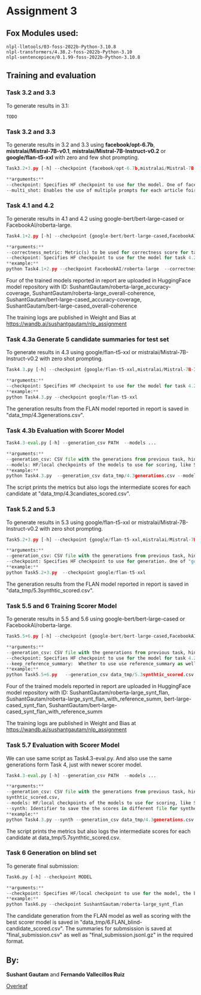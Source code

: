 # Assignment 3
## Fox Modules used:
```
nlpl-llmtools/03-foss-2022b-Python-3.10.8
nlpl-transformers/4.38.2-foss-2022b-Python-3.10
nlpl-sentencepiece/0.1.99-foss-2022b-Python-3.10.8
```

## Training and evaluation
### Task 3.2 and 3.3
To generate results in 3.1:
```
TODO
```

### Task 3.2 and 3.3
To generate results in 3.2 and 3.3 using **facebook/opt-6.7b**,  **mistralai/Mistral-7B-v0.1**, **mistralai/Mistral-7B-Instruct-v0.2** or **google/flan-t5-xxl** with zero and few shot prompting.

```python
Task3.2+3.py [-h] --checkpoint {facebook/opt-6.7b,mistralai/Mistral-7B-v0.1, mistralai/Mistral-7B-Instruct-v0.2,google/flan-t5-xxl} [--multi_shot]

**arguments:**
--checkpoint: Specifies HF checkpoint to use for the model. One of facebook/opt-6.7b or mistralai/Mistral-7B-v0.1.
--multi_shot: Enables the use of multiple prompts for each article foir task 3.2.2. This option does not require a value. Dont include for zero shot prompting for 3.2.1. Doesn't apply when using mistralai/Mistral-7B-Instruct-v0.2 and google/flan-t5-xxl which only is implemneted for zero-shot for 3.3.
```

### Task 4.1 and 4.2
To generate results in 4.1 and 4.2 using google-bert/bert-large-cased or FacebookAI/roberta-large.

```python
Task4.1+2.py [-h] --checkpoint {google-bert/bert-large-cased,FacebookAI/roberta-large} --correctness_metric {overall,coherence,accuracy,coverage}

**arguments:**
--correctness_metric: Metric(s) to be used for correctness score for task 4.1. Separated by space. 
--checkpoint: Specifies HF checkpoint to use for the model for task 4.2. One of google-bert/bert-large-cased or FacebookAI/roberta-large.
**example:**
python Task4.1+2.py --checkpoint FacebookAI/roberta-large  --correctness_metric accuracy coherence
```
Four of the trained models reported in report are uploaded in HuggingFace model repository with ID: SushantGautam/roberta-large_accuracy-coverage, SushantGautam/roberta-large_overall-coherence, SushantGautam/bert-large-cased_accuracy-coverage, SushantGautam/bert-large-cased_overall-coherence

 The training logs are published in Weight and Bias at https://wandb.ai/sushantgautam/nlp_assignment

### Task 4.3a Generate 5 candidate summaries for test set 
To generate results in 4.3 using google/flan-t5-xxl or mistralai/Mistral-7B-Instruct-v0.2 with zero shot prompting.

```python
Task4.3.py [-h] --checkpoint {google/flan-t5-xxl,mistralai/Mistral-7B-Instruct-v0.2} --correctness_metric {overall,coherence,accuracy,coverage}

**arguments:**
--checkpoint: Specifies HF checkpoint to use for the model for task 4.2. One of "google/flan-t5-xxl", "mistralai/Mistral-7B-Instruct-v0.2"
**example:**
python Task4.3.py --checkpoint google/flan-t5-xxl
```
The generation results from the FLAN model reported in report is saved in "data_tmp/4.3generations.csv".

### Task 4.3b Evaluation with Scorer Model

```python
Task4.3-eval.py [-h] --generation_csv PATH  --models ...

**arguments:**
--generation_csv: CSV file with the generations from previous task, hint: saved in data_tmp/4.3generations.csv, 
--models: HF/local checkpoints of the models to use for scoring, like SushantGautam/roberta-large_accuracy-coverage, Separate with space
**example:**
python Task4.3.py  --generation_csv data_tmp/4.3generations.csv --models SushantGautam/roberta-large_accuracy-coverage SushantGautam/roberta-large_overall-coherence SushantGautam/bert-large-cased_accuracy-coverage SushantGautam/bert-large-cased_overall-coherence
```
The script prints the metrics but also logs the intermediate scores for each candidate at "data_tmp/4.3candiates_scored.csv". 


### Task 5.2 and 5.3
To generate results in 5.3 using google/flan-t5-xxl or mistralai/Mistral-7B-Instruct-v0.2 with zero shot prompting.

```python
Task5.2+3.py [-h] --checkpoint {google/flan-t5-xxl,mistralai/Mistral-7B-Instruct-v0.2} --correctness_metric {overall,coherence,accuracy,coverage}

**arguments:**
--generation_csv: CSV file with the generations from previous task, hint: saved in data_tmp/4.3generations.csv, 
--checkpoint: Specifies HF checkpoint to use for generation. One of "google/flan-t5-xxl", "mistralai/Mistral-7B-Instruct-v0.2"
**example:**
python Task5.2+3.py  --checkpoint google/flan-t5-xxl
```
The generation results from the FLAN model reported in report is saved in "data_tmp/5.3synthtic_scored.csv".

### Task 5.5 and 6 Training Scorer Model
To generate results in 5.5 and 5.6 using google-bert/bert-large-cased or FacebookAI/roberta-large.


```python
Task5.5+6.py [-h] --checkpoint {google-bert/bert-large-cased,FacebookAI/roberta-large}  --generation_csv PATH  [--keep_reference_summary]

**arguments:**
--generation_csv: CSV file with the generations from previous task, hint: saved in data_tmp/5.3synthtic_scored.csv, 
--checkpoint: Specifies HF checkpoint to use for the model for task 4.2. One of google-bert/bert-large-cased or FacebookAI/roberta-large.
--keep_reference_summary:  Whether to use use reference_summary as well.
**example:**
python Task5.5+6.py   --generation_csv data_tmp/5.3synthtic_scored.csv --checkpoint FacebookAI/roberta-large --keep_reference_summary
```
Four of the trained models reported in report are uploaded in HuggingFace model repository with ID: SushantGautam/roberta-large_synt_flan, 
SushantGautam/roberta-large_synt_flan_with_reference_summ, bert-large-cased_synt_flan, SushantGautam/bert-large-cased_synt_flan_with_reference_summ

 The training logs are published in Weight and Bias at https://wandb.ai/sushantgautam/nlp_assignment
 
### Task 5.7 Evaluation with Scorer Model
We can use same script as Task4.3-eval.py. And also use the same generations form Task 4, just with newer scorer model.
```python
Task4.3-eval.py [-h] --generation_csv PATH  --models ...

**arguments:**
--generation_csv: CSV file with the generations from previous task, hint: saved in data_tmp/
synthtic_scored.csv, 
--models: HF/local checkpoints of the models to use for scoring, like SushantGautam/roberta-large_synt_flan, Separate with space
--synth: Identifier to save the the scores in different file for synthetic data from task 5.7
**example:**
python Task4.3.py --synth --generation_csv data_tmp/4.3generations.csv --models  SushantGautam/roberta-large_synt_flan SushantGautam/roberta-large_synt_flan_with_reference_summ bert-large-cased_synt_flan SushantGautam/bert-large-cased_synt_flan_with_reference_summ
```
The script prints the metrics but also logs the intermediate scores for each candidate at data_tmp/5.7synthtic_scored.csv. 



### Task 6 Generation on blind set 
To generate final submission:

```python
Task6.py [-h] --checkpoint MODEL

**arguments:**
--checkpoint: Specifies HF/local checkpoint to use for the model, the best score was is SushantGautam/roberta-large_synt_flan
**example:**
python Task6.py --checkpoint SushantGautam/roberta-large_synt_flan
```

The candidate generation from the FLAN model as well as scoring with the best scorer model is saved in "data_tmp/6.FLAN_blind-candidate_scored.csv".
The summaries for submsission is saved at "final_submission.csv" as well as "final_submission.jsonl.gz" in the required format. 


## By:
**Sushant Gautam** and **Fernando Vallecillos Ruiz**


[Overleaf](https://www.overleaf.com/read/shpppdjvstgz#04eec5)
